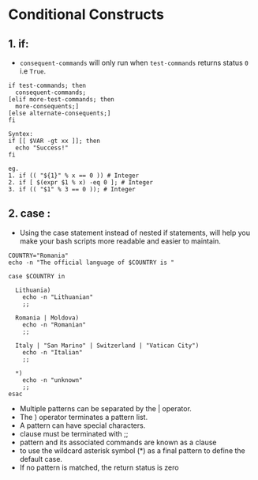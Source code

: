 # Conditional Constructs

## 1. if: 
- `consequent-commands` will only run when `test-commands` returns status `0` i.e `True`.

```
if test-commands; then
  consequent-commands;
[elif more-test-commands; then
  more-consequents;]
[else alternate-consequents;]
fi
```

```
Syntex:
if [[ $VAR -gt xx ]]; then
  echo "Success!"
fi
```

```
eg. 
1. if (( "${1}" % x == 0 )) # Integer
2. if [ $(expr $1 % x) -eq 0 ]; # Integer
3. if (( "$1" % 3 == 0 )); # Integer

```

## 2. case : 
- Using the case statement instead of nested if statements, will help you make your bash scripts more readable and easier to maintain.

```
COUNTRY="Romania"
echo -n "The official language of $COUNTRY is "

case $COUNTRY in

  Lithuania)
    echo -n "Lithuanian"
    ;;

  Romania | Moldova)
    echo -n "Romanian"
    ;;

  Italy | "San Marino" | Switzerland | "Vatican City")
    echo -n "Italian"
    ;;

  *)
    echo -n "unknown"
    ;;
esac
```

- Multiple patterns can be separated by the | operator. 
- The ) operator terminates a pattern list.
- A pattern can have special characters.
- clause must be terminated with ;;
- pattern and its associated commands are known as a clause
- to use the wildcard asterisk symbol (*) as a final pattern to define the default case.
- If no pattern is matched, the return status is zero


